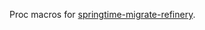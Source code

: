 Proc macros for [springtime-migrate-refinery](https://crates.io/crates/springtime-migrate-refinery).
